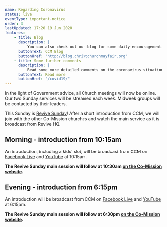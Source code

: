 ```yaml
---
name: Regarding Coronavirus
status: live
eventType: important-notice
order: 3
lastUpdated: 17:20 19 Jun 2020
features:
    - title: Blog
      description: |
          You can also check out our blog for some daily encouragement.
      buttonText: CCM Blog
      buttonHref: "http://blog.christchurchmayfair.org"
    - title: Some further comments
      description: |
          Read some more detailed comments on the coronavirus situation from Matt Fuller.
      buttonText: Read more
      buttonHref: "/covid19/"
---
```


In the light of Government advice, all Church meetings will now be online. Our two Sunday services will be streamed each week. Midweek groups will be contacted by their leaders.

This Sunday is [Revive Sunday](https://co-mission.org/revive/)! After a short introduction from CCM, we will join with the other Co-Mission churches and watch the main service as it is broadcast from Revive HQ.

## Morning - introduction from 10:15am

An introduction, including a kids' slot, will be broadcast from CCM on [Facebook Live](https://www.facebook.com/christchurch.mayfair.1) and [YouTube](https://youtu.be/bfMMbo465CU) at 10:15am.

**The Revive Sunday main session will follow at 10:30am [on the Co-Mission website](https://co-mission.org/revive/).**

## Evening - introduction from 6:15pm

An introduction will be broadcast from CCM on [Facebook Live](https://www.facebook.com/christchurch.mayfair.1) and [YouTube](https://youtu.be/rXdrV27cByY) at 6:15pm.

**The Revive Sunday main session will follow at 6:30pm [on the Co-Mission website](https://co-mission.org/revive/).**
